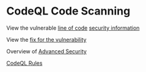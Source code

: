 # CodeQL Code Scanning

View the vulnerable [line of code](https://github.com/jasoncabot-ms/devops-demo-code-scanning/blob/main/index.js#L266) [security information](https://github.com/jasoncabot-ms/devops-demo-code-scanning/security/code-scanning/1)

View the [fix for the vulnerability](https://github.com/jasoncabot-ms/devops-demo-code-scanning/pull/1)

Overview of [Advanced Security](https://github.com/features/security)

[CodeQL Rules](https://github.com/github/codeql)

